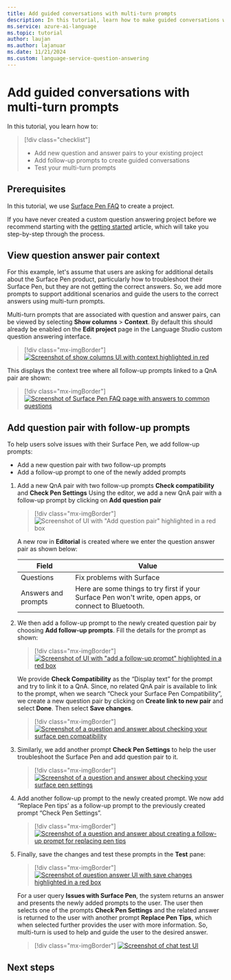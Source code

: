 ```yaml
---
title: Add guided conversations with multi-turn prompts
description: In this tutorial, learn how to make guided conversations with multi-turn prompts.
ms.service: azure-ai-language
ms.topic: tutorial
author: laujan
ms.author: lajanuar
ms.date: 11/21/2024
ms.custom: language-service-question-answering
---
```


# Add guided conversations with multi-turn prompts

In this tutorial, you learn how to:

> [!div class="checklist"]
> * Add new question and answer pairs to your existing project
> * Add follow-up prompts to create guided conversations
> * Test your multi-turn prompts

## Prerequisites

 In this tutorial, we use [Surface Pen FAQ](https://support.microsoft.com/surface/how-to-use-your-surface-pen-8a403519-cd1f-15b2-c9df-faa5aa924e98) to create a project.

If you have never created a custom question answering project before we recommend starting with the [getting started](../how-to/create-test-deploy.md) article, which will take you step-by-step through the process.

## View question answer pair context

For this example, let's assume that users are asking for additional details about the Surface Pen product, particularly how to troubleshoot their Surface Pen, but they are not getting the correct answers. So, we add more prompts to support additional scenarios and guide the users to the correct answers using multi-turn prompts.

Multi-turn prompts that are associated with question and answer pairs, can be viewed by selecting **Show columns** > **Context**. By default this should already be enabled on the **Edit project** page in the Language Studio custom question answering interface.

> [!div class="mx-imgBorder"]
> [ ![Screenshot of show columns UI with context highlighted in red]( ../media/guided-conversations/context.png) ]( ../media/guided-conversations/context.png#lightbox)

This displays the context tree where all follow-up prompts linked to a QnA pair are shown: 

> [!div class="mx-imgBorder"]
> [ ![Screenshot of Surface Pen FAQ page with answers to common questions]( ../media/guided-conversations/surface-source.png) ]( ../media/guided-conversations/surface-source.png#lightbox)

## Add question pair with follow-up prompts

To help users solve issues with their Surface Pen, we add follow-up prompts:

- Add a new question pair with two follow-up prompts
- Add a follow-up prompt to one of the newly added prompts

1. Add a new QnA pair with two follow-up prompts **Check compatibility** and **Check Pen Settings**
Using the editor, we add a new QnA pair with a follow-up prompt by clicking on **Add question pair**

    > [!div class="mx-imgBorder"]
    > ![Screenshot of UI with "Add question pair" highlighted in a red box]( ../media/guided-conversations/add-question.png)
    
    A new row in **Editorial** is created where we enter the question answer pair as shown below:
    
    |Field|Value|
    |-----|----|
    |Questions | Fix problems with Surface |
    |Answers and prompts | Here are some things to try first if your Surface Pen won't write, open apps, or connect to Bluetooth.|
    
2. We then add a follow-up prompt to the newly created question pair by choosing **Add follow-up prompts**. Fill the details for the prompt as shown:
    
    > [!div class="mx-imgBorder"]
    > [ ![Screenshot of UI with "add a follow-up prompt" highlighted in a red box]( ../media/guided-conversations/add-prompts.png) ]( ../media/guided-conversations/add-prompts.png#lightbox)
    
    We provide **Check Compatibility** as the “Display text” for the prompt and try to link it to a QnA. Since, no related QnA pair is available to link to the prompt, when we search “Check your Surface Pen Compatibility”, we create a new question pair by clicking on **Create link to new pair** and select **Done**. Then select **Save changes**.
    
    > [!div class="mx-imgBorder"]
    > [ ![Screenshot of a question and answer about checking your surface pen compatibility]( ../media/guided-conversations/compatability-check.png) ]( ../media/guided-conversations/compatability-check.png#lightbox)
    
3. Similarly, we add another prompt **Check Pen Settings** to help the user troubleshoot the Surface Pen and add question pair to it.
    
    > [!div class="mx-imgBorder"]
    > [ ![Screenshot of a question and answer about checking your surface pen settings]( ../media/guided-conversations/pen-settings.png) ]( ../media/guided-conversations/check-pen-settings.png#lightbox)

4. Add another follow-up prompt to the newly created prompt. We now add “Replace Pen tips’ as a follow-up prompt to the previously created prompt “Check Pen Settings”.

    > [!div class="mx-imgBorder"]
    > [ ![Screenshot of a question and answer about creating a follow-up prompt for replacing pen tips]( ../media/guided-conversations/replace-pen.png) ]( ../media/guided-conversations/replace-pen.png#lightbox)
    
5. Finally, save the changes and test these prompts in the **Test** pane:
    
    > [!div class="mx-imgBorder"]
    > [ ![Screenshot of question answer UI with save changes highlighted in a red box]( ../media/guided-conversations/save-changes.png) ]( ../media/guided-conversations/save-changes.png#lightbox)
    
    For a user query **Issues with Surface Pen**, the system returns an answer and presents the newly added prompts to the user. The user then selects one of the prompts **Check Pen Settings** and the related answer is returned to the user with another prompt **Replace Pen Tips**, which when selected further provides the user with more information. So, multi-turn is used to help and guide the user to the desired answer.
    
    > [!div class="mx-imgBorder"]
    > [ ![Screenshot of chat test UI]( ../media/guided-conversations/test.png) ]( ../media/guided-conversations/test.png#lightbox)

## Next steps
